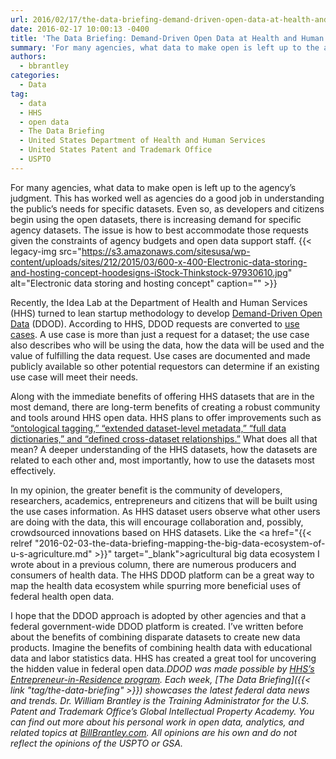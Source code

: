 ```yaml
---
url: 2016/02/17/the-data-briefing-demand-driven-open-data-at-health-and-human-services.md
date: 2016-02-17 10:00:13 -0400
title: 'The Data Briefing: Demand-Driven Open Data at Health and Human Services'
summary: 'For many agencies, what data to make open is left up to the agency&rsquo;s judgment. This has worked well as agencies do a good job in understanding the public&rsquo;s needs for specific datasets. Even so, as developers and citizens begin using the open datasets, there is increasing demand for specific agency datasets. The issue is'
authors:
  - bbrantley
categories:
  - Data
tag:
  - data
  - HHS
  - open data
  - The Data Briefing
  - United States Department of Health and Human Services
  - United States Patent and Trademark Office
  - USPTO
---
```


For many agencies, what data to make open is left up to the agency’s judgment. This has worked well as agencies do a good job in understanding the public’s needs for specific datasets. Even so, as developers and citizens begin using the open datasets, there is increasing demand for specific agency datasets. The issue is how to best accommodate those requests given the constraints of agency budgets and open data support staff. {{< legacy-img src="https://s3.amazonaws.com/sitesusa/wp-content/uploads/sites/212/2015/03/600-x-400-Electronic-data-storing-and-hosting-concept-hoodesigns-iStock-Thinkstock-97930610.jpg" alt="Electronic data storing and hosting concept" caption="" >}} 

Recently, the Idea Lab at the Department of Health and Human Services (HHS) turned to lean startup methodology to develop [Demand-Driven Open Data](http://ddod.healthdata.gov/wiki/Main_Page) (DDOD). According to HHS, DDOD requests are converted to <a href="http://www.usability.gov/how-to-and-tools/methods/use-cases.html" target="_blank">use cases</a>. A use case is more than just a request for a dataset; the use case also describes who will be using the data, how the data will be used and the value of fulfilling the data request. Use cases are documented and made publicly available so other potential requestors can determine if an existing use case will meet their needs.

Along with the immediate benefits of offering HHS datasets that are in the most demand, there are long-term benefits of creating a robust community and tools around HHS open data. HHS plans to offer improvements such as <a href="http://www.hhs.gov/idealab/projects-item/demand-driven-open-data/" target="_blank">“ontological tagging,” “extended dataset-level metadata,” “full data dictionaries,” and “defined cross-dataset relationships.”</a> What does all that mean? A deeper understanding of the HHS datasets, how the datasets are related to each other and, most importantly, how to use the datasets most effectively.

In my opinion, the greater benefit is the community of developers, researchers, academics, entrepreneurs and citizens that will be built using the use cases information. As HHS dataset users observe what other users are doing with the data, this will encourage collaboration and, possibly, crowdsourced innovations based on HHS datasets. Like the <a href="{{< relref "2016-02-03-the-data-briefing-mapping-the-big-data-ecosystem-of-u-s-agriculture.md" >}}" target="_blank">agricultural big data ecosystem</a> I wrote about in a previous column, there are numerous producers and consumers of health data. The HHS DDOD platform can be a great way to map the health data ecosystem while spurring more beneficial uses of federal health open data.

I hope that the DDOD approach is adopted by other agencies and that a federal government-wide DDOD platform is created. I’ve written before about the benefits of combining disparate datasets to create new data products. Imagine the benefits of combining health data with educational data and labor statistics data. HHS has created a great tool for uncovering the hidden value in federal open data._DDOD was made possible by [HHS&#8217;s Entrepreneur-in-Residence program](http://www.hhs.gov/idealab/projects-item/demand-driven-open-data/)._</div> _Each week, [The Data Briefing]({{< link "tag/the-data-briefing" >}}) showcases the latest federal data news and trends._
_Dr. William Brantley is the Training Administrator for the U.S. Patent and Trademark Office’s Global Intellectual Property Academy. You can find out more about his personal work in open data, analytics, and related topics at [BillBrantley.com](http://billbrantley.com/). All opinions are his own and do not reflect the opinions of the USPTO or GSA._